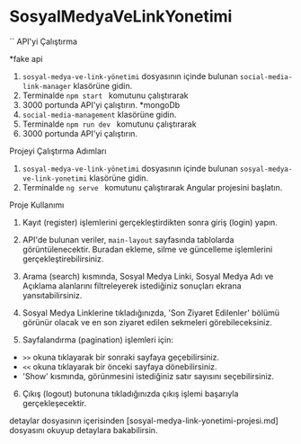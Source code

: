 # SosyalMedyaVeLinkYonetimi
``
API'yi Çalıştırma

*fake api
1. `sosyal-medya-ve-link-yönetimi` dosyasının içinde bulunan `social-media-link-manager` klasörüne gidin.
2. Terminalde `npm start ` komutunu çalıştırarak 
3. 3000 portunda API'yi çalıştırın.
*mongoDb
1. `social-media-management`  klasörüne gidin.
2. Terminalde `npm run dev ` komutunu çalıştırarak 
3. 3000 portunda API'yi çalıştırın.


Projeyi Çalıştırma Adımları

1. `sosyal-medya-ve-link-yönetimi` dosyasının içinde bulunan `sosyal-medya-ve-link-yonetimi` klasörüne gidin. 
2. Terminalde `ng serve ` komutunu çalıştırarak Angular projesini başlatın.

Proje Kullanımı

1. Kayıt (register) işlemlerini gerçekleştirdikten sonra giriş (login) yapın.

2. API'de bulunan veriler,  `main-layout` sayfasında tablolarda görüntülenecektir. Buradan ekleme, silme ve güncelleme işlemlerini gerçekleştirebilirsiniz.

3. Arama (search) kısmında, Sosyal Medya Linki, Sosyal Medya Adı ve Açıklama alanlarını filtreleyerek istediğiniz sonuçları ekrana yansıtabilirsiniz.

4. Sosyal Medya Linklerine tıkladığınızda, 'Son Ziyaret Edilenler' bölümü görünür olacak ve en son ziyaret edilen sekmeleri görebileceksiniz.

5. Sayfalandırma (pagination) işlemleri için:

* `>>` okuna tıklayarak bir sonraki sayfaya geçebilirsiniz.
* `<<` okuna tıklayarak bir önceki sayfaya dönebilirsiniz.
* 'Show' kısmında, görünmesini istediğiniz satır sayısını seçebilirsiniz. 

6. Çıkış (logout) butonuna tıkladığınızda çıkış işlemi başarıyla gerçekleşecektir.


detaylar dosyasının içerisinden [sosyal-medya-link-yonetimi-projesi.md] dosyasını okuyup detaylara bakabilirsin.
